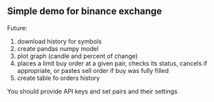 ## Simple demo for binance exchange

Future:
1. download history for symbols
2. create pandas numpy model
3. plot graph (candle and percent of change)
4. places a limit buy order at a given pair, checks its status, cancels if appropriate, or pastes sell order if buy was fully filled
5. create table fo orders history

You should provide API keys and set pairs and their settings
